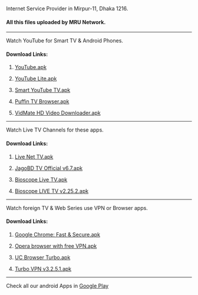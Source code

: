 Internet Service Provider in Mirpur-11, Dhaka 1216.

#### All this files uploaded by MRU Network.
<hr/>

Watch YouTube for Smart TV & Android Phones.
#### Download Links:
1) [YouTube.apk](https://github.com/MRUNetwork/apps/raw/master/YouTube.apk)

2) [YouTube Lite.apk](https://github.com/MRUNetwork/apps/raw/master/YouTube_Lite.apk)

3) [Smart YouTube TV.apk](https://smartyoutubetv.github.io/#releases-section)

4) [Puffin TV Browser.apk](https://github.com/MRUNetwork/apps/raw/master/Puffin_TV_Browser_v8.3.1.41486.apk)

5) [VidMate HD Video Downloader.apk](https://github.com/MRUNetwork/apps/raw/master/VidMate_HD_v4.3524.apk)
<hr/>

Watch Live TV Channels for these apps.
#### Download Links:
1) [Live Net TV.apk](https://github.com/MRUNetwork/apps/raw/master/LiveNetTV_4.7.4_Release.apk)

2) [JagoBD TV Official v6.7.apk](https://github.com/MRUNetwork/apps/raw/master/Jagobd_Bangla_TV_Official_v6.7.apk)

3) [Bioscope Live TV.apk](https://github.com/MRUNetwork/apps/raw/master/Bioscope_Live_TV_v1.6.0.apk)

4) [Bioscope LIVE TV v2.25.2.apk](https://github.com/MRUNetwork/apps/raw/master/Bioscope_LIVE_TV_v2.25.2.apk)
<hr/>


Watch foreign TV & Web Series use VPN or Browser apps.
#### Download Links:
1) [Google Chrome: Fast & Secure.apk](https://apkpure.com/google-chrome-fast-secure/com.android.chrome)

2) [Opera browser with free VPN.apk](https://apkpure.com/opera-browser-with-free-vpn/com.opera.browser)

3) [UC Browser Turbo.apk](https://apkpure.com/uc-browser-turbo-fast-download-secure-ad-block/com.ucturbo)

4) [Turbo VPN v3.2.5.1.apk](Turbo_VPN_v3.2.5.1.apk)
<hr/>


Check all our android Apps in [Google Play](https://play.google.com/store/apps/developer?id=Creative+Studio+BD)


